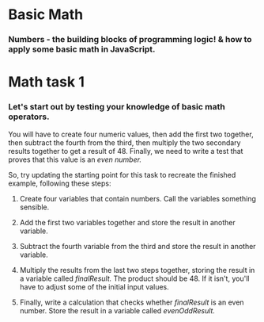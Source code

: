# Basic Math

### Numbers - the building blocks of programming logic! & how to apply some basic math in JavaScript.

# Math task 1

### Let's start out by testing your knowledge of basic math operators. 

You will have to create four numeric values, then add the first two together, then subtract the fourth from the third, then multiply the two secondary results together to get a result of 48. Finally, we need to write a test that proves that this value is an <em>even number.</em>

So, try updating the starting point for this task to recreate the finished example, following these steps:

1. Create four variables that contain numbers. Call the variables something sensible.

2. Add the first two variables together and store the result in another variable.

3. Subtract the fourth variable from the third and store the result in another variable.

4. Multiply the results from the last two steps together, storing the result in a variable called <em>finalResult.</em> The product should be 48. If it isn't, you'll have to adjust some of the initial input values.

5. Finally, write a calculation that checks whether <em>finalResult</em> is an even number. Store the result in a variable called <em>evenOddResult.</em>